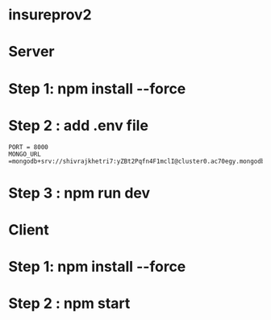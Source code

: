 # insureprov2

# Server

# Step 1: npm install --force

# Step 2 : add .env file

    PORT = 8000
    MONGO_URL =mongodb+srv://shivrajkhetri7:yZBt2Pqfn4F1mclI@cluster0.ac70egy.mongodb.net/

# Step 3 : npm run dev

# Client

# Step 1: npm install --force

# Step 2 : npm start
